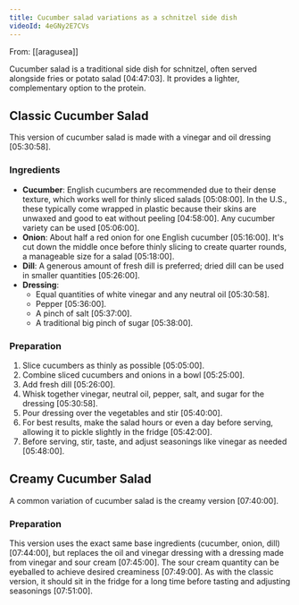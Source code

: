 ```yaml
---
title: Cucumber salad variations as a schnitzel side dish
videoId: 4eGNy2E7CVs
---
```


From: [[aragusea]] <br/> 

Cucumber salad is a traditional side dish for schnitzel, often served alongside fries or potato salad <a class="yt-timestamp" data-t="04:47:03">[04:47:03]</a>. It provides a lighter, complementary option to the protein.

## Classic Cucumber Salad

This version of cucumber salad is made with a vinegar and oil dressing <a class="yt-timestamp" data-t="05:30:58">[05:30:58]</a>.

### Ingredients
*   **Cucumber**: English cucumbers are recommended due to their dense texture, which works well for thinly sliced salads <a class="yt-timestamp" data-t="05:08:00">[05:08:00]</a>. In the U.S., these typically come wrapped in plastic because their skins are unwaxed and good to eat without peeling <a class="yt-timestamp" data-t="04:58:00">[04:58:00]</a>. Any cucumber variety can be used <a class="yt-timestamp" data-t="05:06:00">[05:06:00]</a>.
*   **Onion**: About half a red onion for one English cucumber <a class="yt-timestamp" data-t="05:16:00">[05:16:00]</a>. It's cut down the middle once before thinly slicing to create quarter rounds, a manageable size for a salad <a class="yt-timestamp" data-t="05:18:00">[05:18:00]</a>.
*   **Dill**: A generous amount of fresh dill is preferred; dried dill can be used in smaller quantities <a class="yt-timestamp" data-t="05:26:00">[05:26:00]</a>.
*   **Dressing**:
    *   Equal quantities of white vinegar and any neutral oil <a class="yt-timestamp" data-t="05:30:58">[05:30:58]</a>.
    *   Pepper <a class="yt-timestamp" data-t="05:36:00">[05:36:00]</a>.
    *   A pinch of salt <a class="yt-timestamp" data-t="05:37:00">[05:37:00]</a>.
    *   A traditional big pinch of sugar <a class="yt-timestamp" data-t="05:38:00">[05:38:00]</a>.

### Preparation
1.  Slice cucumbers as thinly as possible <a class="yt-timestamp" data-t="05:05:00">[05:05:00]</a>.
2.  Combine sliced cucumbers and onions in a bowl <a class="yt-timestamp" data-t="05:25:00">[05:25:00]</a>.
3.  Add fresh dill <a class="yt-timestamp" data-t="05:26:00">[05:26:00]</a>.
4.  Whisk together vinegar, neutral oil, pepper, salt, and sugar for the dressing <a class="yt-timestamp" data-t="05:30:58">[05:30:58]</a>.
5.  Pour dressing over the vegetables and stir <a class="yt-timestamp" data-t="05:40:00">[05:40:00]</a>.
6.  For best results, make the salad hours or even a day before serving, allowing it to pickle slightly in the fridge <a class="yt-timestamp" data-t="05:42:00">[05:42:00]</a>.
7.  Before serving, stir, taste, and adjust seasonings like vinegar as needed <a class="yt-timestamp" data-t="05:48:00">[05:48:00]</a>.

## Creamy Cucumber Salad

A common variation of cucumber salad is the creamy version <a class="yt-timestamp" data-t="07:40:00">[07:40:00]</a>.

### Preparation
This version uses the exact same base ingredients (cucumber, onion, dill) <a class="yt-timestamp" data-t="07:44:00">[07:44:00]</a>, but replaces the oil and vinegar dressing with a dressing made from vinegar and sour cream <a class="yt-timestamp" data-t="07:45:00">[07:45:00]</a>. The sour cream quantity can be eyeballed to achieve desired creaminess <a class="yt-timestamp" data-t="07:49:00">[07:49:00]</a>. As with the classic version, it should sit in the fridge for a long time before tasting and adjusting seasonings <a class="yt-timestamp" data-t="07:51:00">[07:51:00]</a>.